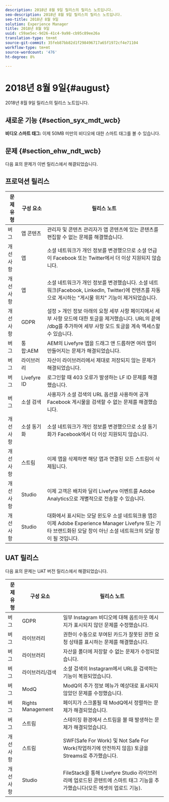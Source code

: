 ```yaml
---
description: 2018년 8월 9일 릴리스의 릴리스 노트입니다.
seo-description: 2018년 8월 9일 릴리스의 릴리스 노트입니다.
seo-title: 2018년 8월 9일
solution: Experience Manager
title: 2018년 8월 9일
uuid: c59ae5ec-9d26-41c4-9a98-cb95c89ee26a
translation-type: tm+mt
source-git-commit: 35feb87bb82d1f298496717a65f1972cf4e71104
workflow-type: tm+mt
source-wordcount: '476'
ht-degree: 8%

---
```



# 2018년 8월 9일{#august}

2018년 8월 9일 릴리스의 릴리스 노트입니다.

## 새로운 기능 {#section_syx_mdt_wcb}

**비디오 스마트 태그:** 이제 50MB 미만의 비디오에 대한 스마트 태그를 볼 수 있습니다.

## 문제 {#section_ehw_ndt_wcb}

다음 표의 문제가 이번 릴리스에서 해결되었습니다.

## 프로덕션 릴리스

| **문제 유형** | **구성 요소** | **릴리스 노트** |
|---|---|---|
| 버그 | 앱 콘텐츠 | 관리자 및 콘텐츠 관리자가 앱 콘텐츠에 있는 콘텐츠를 편집할 수 없는 문제를 해결했습니다. |
| 개선 사항 | 앱 | 소셜 네트워크가 개인 정보를 변경했으므로 소셜 언급이 Facebook 또는 Twitter에서 더 이상 지원되지 않습니다. |
| 개선 사항 | 앱 | 소셜 네트워크가 개인 정보를 변경했습니다. 소셜 네트워크(Facebook, LinkedIn, Twitter)에 컨텐츠를 자동으로 게시하는 &quot;게시물 위치&quot; 기능이 제거되었습니다. |
| 개선 사항 | GDPR | 설정 > 개인 정보 아래의 요청 세부 사항 페이지에서 세부 사항 모드에 대한 토글을 제거했습니다. URL의 끝에 /dbg를 추가하여 세부 사항 모드 토글을 계속 액세스할 수 있습니다. |
| 버그 | 통합:AEM | AEM의 Livefyre 앱을 드래그 앤 드롭하면 여러 앱이 만들어지는 문제가 해결되었습니다. |
| 버그 | 라이브러리 | 자산이 라이브러리에서 제대로 저장되지 않는 문제가 해결되었습니다. |
| 버그 | Livefyre ID | 로그인할 때 403 오류가 발생하는 LF ID 문제를 해결했습니다. |
| 버그 | 소셜 검색 | 사용자가 소셜 검색의 URL 옵션을 사용하여 공개 Facebook 게시물을 검색할 수 없는 문제를 해결했습니다. |
| 개선 사항 | 소셜 동기화 | 소셜 네트워크가 개인 정보를 변경했으므로 소셜 동기화가 Facebook에서 더 이상 지원되지 않습니다. |
| 개선 사항 | 스트림 | 이제 앱을 삭제하면 해당 앱과 연결된 모든 스트림이 삭제됩니다. |
| 개선 사항 | Studio | 이제 고객은 배치와 달리 Livefyre 이벤트를 Adobe Analytics으로 개별적으로 전송할 수 있습니다. |
| 개선 사항 | Studio | 대화에서 표시되는 모달 윈도우 소셜 네트워크용 앱은 이제 Adobe Experience Manager Livefyre 또는 기타 브랜드화된 모달 창이 아닌 소셜 네트워크의 모달 창이 될 것입니다. |

## UAT 릴리스

다음 표의 문제는 UAT 버전 릴리스에서 해결되었습니다.

| **문제 유형** | **구성 요소** | **릴리스 노트** |
|---|---|---|
| 버그 | GDPR | 일부 Instagram 비디오에 대해 옵트아웃 메시지가 표시되지 않던 문제를 수정했습니다. |
| 버그 | 라이브러리 | 권한이 수동으로 부여된 카드가 잘못된 권한 요청 상태를 표시하는 문제를 해결했습니다. |
| 버그 | 라이브러리 | 자산을 폴더에 저장할 수 없는 문제가 수정되었습니다. |
| 버그 | 라이브러리/검색 | 소셜 검색의 Instagram에서 URL을 검색하는 기능이 복원되었습니다. |
| 버그 | ModQ | ModQ의 추가 정보 메뉴가 예상대로 표시되지 않았던 문제를 수정했습니다. |
| 버그 | Rights Management | 페이지가 스크롤될 때 ModQ에서 정렬하는 문제가 해결되었습니다. |
| 버그 | 스트림 | 스테이징 환경에서 스트림을 볼 때 발생하는 문제가 해결되었습니다. |
| 개선 사항 | 스트림 | SWF(Safe For Work) 및 Not Safe For Work(작업하기에 안전하지 않음) 토글을 Streams로 추가했습니다. |
| 개선 사항 | Studio | FileStack을 통해 Livefyre Studio 라이브러리에 업로드된 콘텐트에 스마트 태그 기능을 추가했습니다(모든 에셋의 업로드 기능). |

